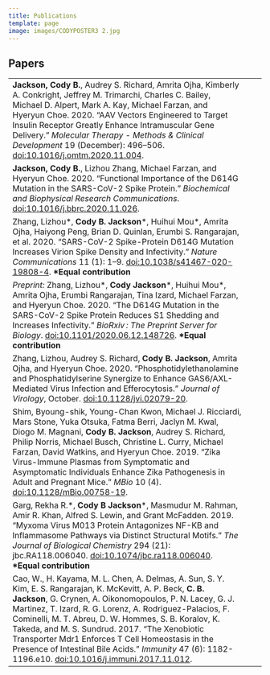 ```yaml
---
title: Publications
template: page
image: images/CODYPOSTER3 2.jpg
---
```

## Papers
<table>
  <tbody>
    <tr>
      <td><strong>Jackson, Cody B.</strong>, Audrey S. Richard, Amrita Ojha, Kimberly A. Conkright, Jeffrey M. Trimarchi, Charles C. Bailey, Michael D. Alpert, Mark A. Kay, Michael Farzan, and Hyeryun Choe. 2020. “AAV Vectors Engineered to Target Insulin Receptor Greatly Enhance Intramuscular Gene Delivery.” <em>Molecular Therapy - Methods & Clinical Development</em> 19 (December): 496–506. <a href="https://doi.org/10.1016/j.omtm.2020.11.004">doi:10.1016/j.omtm.2020.11.004</a>.</td>
      <td><div class='altmetric-embed' data-badge-type='donut' data-doi="10.1016/j.omtm.2020.11.004"></div></td>
      <td><span class="__dimensions_badge_embed__" data-doi="10.1016/j.omtm.2020.11.004"></span></td>
    </tr>
    <tr>
      <td><strong>Jackson, Cody B.</strong>, Lizhou Zhang, Michael Farzan, and Hyeryun Choe. 2020. “Functional Importance of the D614G Mutation in the SARS-CoV-2 Spike Protein.” <em>Biochemical and Biophysical Research Communications</em>. <a href="https://doi.org/10.1016/j.bbrc.2020.11.026">doi:10.1016/j.bbrc.2020.11.026</a>.</td>
      <td><div class='altmetric-embed' data-badge-type='donut' data-doi="10.1016/j.bbrc.2020.11.026"></div></td>
      <td><span class="__dimensions_badge_embed__" data-doi="10.1016/j.bbrc.2020.11.026" data-style="small_circle"></span></td>
    </tr>
      <td>Zhang, Lizhou*, <strong>Cody B. Jackson</strong>*, Huihui Mou*, Amrita Ojha, Haiyong Peng, Brian D. Quinlan, Erumbi S. Rangarajan, et al. 2020. “SARS-CoV-2 Spike-Protein D614G Mutation Increases Virion Spike Density and Infectivity.” <em>Nature Communications</em> 11 (1): 1–9. <a href="https://doi.org/10.1038/s41467-020-19808-4">doi:10.1038/s41467-020-19808-4</a>. <strong>*Equal contribution</strong></td>
      <td><div class='altmetric-embed' data-badge-type='donut' data-doi="10.1038/s41467-020-19808-4"></div></td>
      <td><span class="__dimensions_badge_embed__" data-doi="10.1038/s41467-020-19808-4" data-style="small_circle"></span></td>
    </tr>
    <tr>
      <td><em>Preprint:</em> Zhang, Lizhou*, <strong>Cody Jackson</strong>*, Huihui Mou*, Amrita Ojha, Erumbi Rangarajan, Tina Izard, Michael Farzan, and Hyeryun Choe. 2020. “The D614G Mutation in the SARS-CoV-2 Spike Protein Reduces S1 Shedding and Increases Infectivity.” <em>BioRxiv : The Preprint Server for Biology</em>. <a href="https://doi.org/10.1101/2020.06.12.148726">doi:10.1101/2020.06.12.148726</a>. <strong>*Equal contribution</strong></td>
      <td><div class='altmetric-embed' data-badge-type='donut' data-doi="10.1101/2020.06.12.148726"></div></td>
      <td><span class="__dimensions_badge_embed__" data-doi="10.1101/2020.06.12.148726" data-style="small_circle"></span></td>
    </tr>
    <tr>
      <td>Zhang, Lizhou, Audrey S. Richard, <strong>Cody B. Jackson</strong>, Amrita Ojha, and Hyeryun Choe. 2020. “Phosphotidylethanolamine and Phosphatidylserine Synergize to Enhance GAS6/AXL-Mediated Virus Infection and Efferocytosis.” <em>Journal of Virology</em>, October. <a href="https://doi.org/10.1128/jvi.02079-20">doi:10.1128/jvi.02079-20</a>.</td>
      <td><div class='altmetric-embed' data-badge-type='donut' data-doi="10.1128/jvi.02079-20"></div></td>
      <td><span class="__dimensions_badge_embed__" data-doi="10.1128/jvi.02079-20" data-style="small_circle"></span></td>
    </tr>
    <tr>
      <td>Shim, Byoung-shik, Young-Chan Kwon, Michael J. Ricciardi, Mars Stone, Yuka Otsuka, Fatma Berri, Jaclyn M. Kwal, Diogo M. Magnani, <strong>Cody B. Jackson</strong>, Audrey S. Richard, Philip Norris, Michael Busch, Christine L. Curry, Michael Farzan, David Watkins, and Hyeryun Choe. 2019. “Zika Virus-Immune Plasmas from Symptomatic and Asymptomatic Individuals Enhance Zika Pathogenesis in Adult and Pregnant Mice.” <em>MBio</em> 10 (4). <a href="https://doi.org/10.1128/mBio.00758-19">doi:10.1128/mBio.00758-19</a>.</td>
      <td><div class='altmetric-embed' data-badge-type='donut' data-doi="10.1128/mBio.00758-19"></div></td>
      <td><span class="__dimensions_badge_embed__" data-doi="10.1128/mBio.00758-19" data-style="small_circle"></span></td>
    </tr>
    <tr>
      <td>Garg, Rekha R.*, <strong>Cody B Jackson</strong>*, Masmudur M. Rahman, Amir R. Khan, Alfred S. Lewin, and Grant McFadden. 2019. “Myxoma Virus M013 Protein Antagonizes NF-ΚB and Inflammasome Pathways via Distinct Structural Motifs.” <em>The Journal of Biological Chemistry</em> 294 (21): jbc.RA118.006040. <a href="https://doi.org/10.1074/jbc.ra118.006040">doi:10.1074/jbc.ra118.006040</a>. <strong>*Equal contribution</strong></td>
      <td><div class='altmetric-embed' data-badge-type='donut' data-doi="10.1074/jbc.ra118.006040"></div></td>
      <td><span class="__dimensions_badge_embed__" data-doi="10.1074/jbc.ra118.006040" data-style="small_circle"></span></td>
    </tr>
    <tr>
      <td>Cao, W., H. Kayama, M. L. Chen, A. Delmas, A. Sun, S. Y. Kim, E. S. Rangarajan, K. McKevitt, A. P. Beck, <strong>C. B. Jackson</strong>, G. Crynen, A. Oikonomopoulos, P. N. Lacey, G. J. Martinez, T. Izard, R. G. Lorenz, A. Rodriguez-Palacios, F. Cominelli, M. T. Abreu, D. W. Hommes, S. B. Koralov, K. Takeda, and M. S. Sundrud. 2017. “The Xenobiotic Transporter Mdr1 Enforces T Cell Homeostasis in the Presence of Intestinal Bile Acids.” <em>Immunity</em> 47 (6): 1182-1196.e10. <a href="https://doi.org/10.1016/j.immuni.2017.11.012">doi:10.1016/j.immuni.2017.11.012</a>.</td>
      <td><div class='altmetric-embed' data-badge-type='donut' data-doi="10.1016/j.immuni.2017.11.012"></div></td>
      <td><span class="__dimensions_badge_embed__" data-doi="10.1016/j.immuni.2017.11.012" data-style="small_circle"></span></td>
    </tr>
  </tbody>
</table>

<script async src="https://badge.dimensions.ai/badge.js" charset="utf-8"></script> <!--Dimensions badge-->
<script async type='text/javascript' src='https://d1bxh8uas1mnw7.cloudfront.net/assets/embed.js'></script> <!--Altmetric badge-->